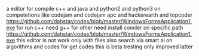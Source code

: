 a editor for compile c++ and java and python2 and python3 on competetions like codejam and codejam apc and hackerearth and topcoder
https://github.com/dahstar/codes/blob/master/WindowsFormsApplication1.exe
for run c++ need g++ for other need install comiler on specific path
https://github.com/dahstar/codes/blob/master/WindowsFormsApplication1.exe
this editor is not work only with files also
search via smart ai on algorithms and codes for get codes
this is beta tresting only improved latter
